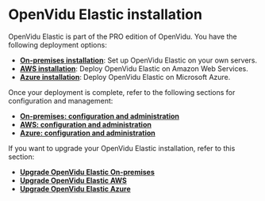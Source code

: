 # OpenVidu Elastic installation

OpenVidu Elastic is part of the PRO edition of OpenVidu. You have the following deployment options:

- [**On-premises installation**](on-premises/install/): Set up OpenVidu Elastic on your own servers.
- [**AWS installation**](aws/install/): Deploy OpenVidu Elastic on Amazon Web Services.
- [**Azure installation**](azure/install/): Deploy OpenVidu Elastic on Microsoft Azure.

Once your deployment is complete, refer to the following sections for configuration and management:

- [**On-premises: configuration and administration**](on-premises/admin/)
- [**AWS: configuration and administration**](aws/admin/)
- [**Azure: configuration and administration**](azure/admin/)

If you want to upgrade your OpenVidu Elastic installation, refer to this section:

- [**Upgrade OpenVidu Elastic On-premises**](on-premises/upgrade/)
- [**Upgrade OpenVidu Elastic AWS**](aws/upgrade/)
- [**Upgrade OpenVidu Elastic Azure**](azure/upgrade/)
